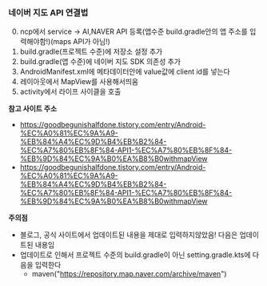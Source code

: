 
### 네이버 지도 API 연결법 ###

0. ncp에서 service -> AI,NAVER API 등록(앱수준 build.gradle안의 앱 주소를 입력해야함!)(maps API가 아님!)
1. build.gradle(프로젝트 수준)에 저장소 설정 추가
2. build.gradle(앱 수준)에 네이버 지도 SDK 의존성 추가
3. AndroidManifest.xml에 메타데이터안에 value값에 client id를 넣는다
4. 레이아웃에서 MapView를 사용해서띄움
5. activity에서 라이프 사이클을 호출

**참고 사이트 주소**
+ https://goodbegunishalfdone.tistory.com/entry/Android-%EC%A0%81%EC%9A%A9-%EB%84%A4%EC%9D%B4%EB%B2%84-%EC%A7%80%EB%8F%84-API1-%EC%A7%80%EB%8F%84-%EB%9D%84%EC%9A%B0%EA%B8%B0withmapView
+ https://goodbegunishalfdone.tistory.com/entry/Android-%EC%A0%81%EC%9A%A9-%EB%84%A4%EC%9D%B4%EB%B2%84-%EC%A7%80%EB%8F%84-API1-%EC%A7%80%EB%8F%84-%EB%9D%84%EC%9A%B0%EA%B8%B0withmapView


**주의점**
+ 블로그, 공식 사이트에서 업데이트된 내용을 제대로 입력하지않았음! 다음은 업데이트된 내용임
+ 업데이트로 인해서 프로젝트 수준의 build.gradle이 아닌 setting.gradle.kts에 다음을 입력한다
  + maven("https://repository.map.naver.com/archive/maven")